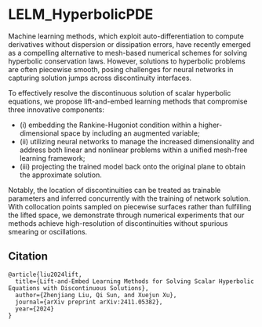 # LELM_HyperbolicPDE

Machine learning methods, which exploit auto-differentiation to compute derivatives without dispersion or dissipation errors, have recently emerged as a compelling alternative to mesh-based numerical schemes for solving hyperbolic conservation laws. However, solutions to hyperbolic problems are often piecewise smooth, posing challenges for neural networks in capturing solution jumps across discontinuity interfaces. 

To effectively resolve the discontinuous solution of scalar hyperbolic equations, we propose lift-and-embed learning methods that compromise three innovative components: 

- (i) embedding the Rankine-Hugoniot condition within a higher-dimensional space by including an augmented variable;
- (ii) utilizing neural networks to manage the increased dimensionality and address both linear and nonlinear problems within a unified mesh-free learning framework;
- (iii) projecting the trained model back onto the original plane to obtain the approximate solution.

Notably, the location of discontinuities can be treated as trainable parameters and inferred concurrently with the training of network solution. With collocation points sampled on piecewise surfaces rather than fulfilling the lifted space, we demonstrate through numerical experiments that our methods achieve high-resolution of discontinuities without spurious smearing or oscillations.

## Citation

    @article{liu2024lift,
      title={Lift-and-Embed Learning Methods for Solving Scalar Hyperbolic Equations with Discontinuous Solutions},
      author={Zhenjiang Liu, Qi Sun, and Xuejun Xu},
      journal={arXiv preprint arXiv:2411.05382},
      year={2024}
    }
